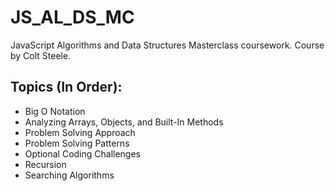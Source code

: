 # JS_AL_DS_MC
JavaScript Algorithms and Data Structures Masterclass coursework. Course by Colt Steele.

## Topics (In Order):
- Big O Notation
- Analyzing Arrays, Objects, and Built-In Methods
- Problem Solving Approach
- Problem Solving Patterns
- Optional Coding Challenges
- Recursion
- Searching Algorithms